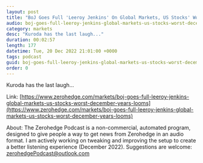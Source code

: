 ```yaml
---
layout: post
title: "BoJ Goes Full 'Leeroy Jenkins' On Global Markets, US Stocks' Worst December In Years Looms"
audio: boj-goes-full-leeroy-jenkins-global-markets-us-stocks-worst-december-years-looms-0
category: markets
desc: "Kuroda has the last laugh..."
duration: 00:02:57
length: 177
datetime: Tue, 20 Dec 2022 21:01:00 +0000
tags: podcast
guid: boj-goes-full-leeroy-jenkins-global-markets-us-stocks-worst-december-years-looms-0
order: 0
---
```

Kuroda has the last laugh...

Link: [https://www.zerohedge.com/markets/boj-goes-full-leeroy-jenkins-global-markets-us-stocks-worst-december-years-looms](https://www.zerohedge.com/markets/boj-goes-full-leeroy-jenkins-global-markets-us-stocks-worst-december-years-looms)

About: The Zerohedge Podcast is a non-commercial, automated program, designed to give people a way to get news from Zerohedge in an audio format.  I am actively working on tweaking and improving the setup to create a better listening experience (December 2022).  Suggestions are welcome: [zerohedgePodcast@outlook.com](mailto:zerohedgePodcast@outlook.com)